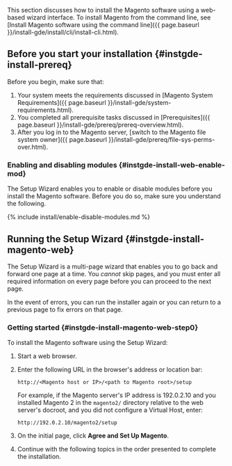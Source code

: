 This section discusses how to install the Magento software using a web-based wizard interface. To install Magento from the command line, see [Install Magento software using the command line]({{ page.baseurl }}/install-gde/install/cli/install-cli.html).

## Before you start your installation   {#instgde-install-prereq}

Before you begin, make sure that:

1.	Your system meets the requirements discussed in [Magento System Requirements]({{ page.baseurl }}/install-gde/system-requirements.html).
2.	You completed all prerequisite tasks discussed in [Prerequisites]({{ page.baseurl }}/install-gde/prereq/prereq-overview.html).
4.	After you log in to the Magento server, [switch to the Magento file system owner]({{ page.baseurl }}/install-gde/prereq/file-sys-perms-over.html).

### Enabling and disabling modules   {#instgde-install-web-enable-mod}

The Setup Wizard enables you to enable or disable modules before you install the Magento software. Before you do so, make sure you understand the following.

{% include install/enable-disable-modules.md %}

## Running the Setup Wizard   {#instgde-install-magento-web}

The Setup Wizard is a multi-page wizard that enables you to go back and forward one page at a time. You *cannot* skip pages, and you must enter all required information on every page before you can proceed to the next page.

In the event of errors, you can run the installer again or you can return to a previous page to fix errors on that page.

### Getting started   {#instgde-install-magento-web-step0}

To install the Magento software using the Setup Wizard:

1.	Start a web browser.

2.	Enter the following URL in the browser's address or location bar:

    ```text
    http://<Magento host or IP>/<path to Magento root>/setup
    ```

    For example, if the Magento server's IP address is 192.0.2.10 and you installed Magento 2 in the `magento2/` directory relative to the web server's docroot, and you did not configure a Virtual Host, enter:

    ```text
    http://192.0.2.10/magento2/setup
    ```

3.	On the initial page, click **Agree and Set Up Magento**.

4.	Continue with the following topics in the order presented to complete the installation.

